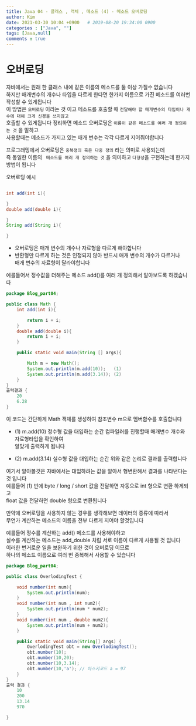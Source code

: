 ```yaml
---
title: Java 04 - 클래스 , 객체 , 메소드 (4) - 메소드 오버로딩
author: Kim
date: 2021-03-30 10:04 +0900   # 2019-08-20 19:34:00 0900
categories : ["Java", ""]
tags: [Java,null]
comments : true
---
```


# 오버로딩

자바에서는 원래 한 클래스 내에 같은 이름의 메소드를 둘 이상 가질수 없습니다<br>
하지만 매개변수의 개수나 타입을 다르게 한다면 한가지 이름으로 가진 메소드를 여러번 작성할 수 있게됩니다<br>
이 방법은 ```오버로딩``` 이라는 것 이고 메소드를 호출할 때 ```전달해야 할 매개변수의 타입이나 개수에 대해 크게 신경을 쓰지않고```<br>
호출할 수 있게됩니다 정리하면 메소드 오버로딩은 ``` 이름이 같은 메소드를 여러 개 정의하는 것 ``` 을 말하고<br>
사용할때는 메소드가 가지고 있는 매개 변수는 각각 다르게 지어줘야합니다<br>

프로그래밍에서 오버로딩은 ```중복정의 혹은 다중 정의``` 라는 의미로 사용되는데<br>
즉 동일한 이름의 ``` 메소드를 여러 개 정의하는 것``` 을 의미하고 ```다형성```을 구현하는데 한가지 방법이 됩니다<br>

오버로딩 예시<br>

```java

int add(int i){

}
double add(double i){

}
String add(String i){

}
```
* 오버로딩은 매개 변수의 개수나 자료형을 다르게 해야합니다<br>
* 반환형만 다르게 하는 것은 인정되지 않아 반드시 매개 변수의 개수가 다르거나<br>
  매개 변수의 자료형이 달라야합니다<br>


예를들어서 정수값을 더해주는 메소드 add()를 여러 개 정의해서 알아보도록 하겠습니다<br>

```java
package Blog_part04;

public class Math {
    int add(int i){

        return i + i;
    }
    double add(double i){
        return i + i;
    }

    public static void main(String [] args){

        Math m = new Math();
        System.out.println(m.add(10));   (1)
        System.out.println(m.add(3.14)); (2)
    }
}
출력결과 {
    20
    6.28
}
```

이 코드는 간단하게 Math 객체를 생성하여 참조변수 m으로 멤버함수를 호출합니다<br>
* (1) m.add(10) 정수형 값을 대입하는 순간 컴파일러를 진행할때 매개변수 개수와 자료형타입을 확인하여<br>
      알맞게 출력하게 됩니다<br>

* (2) m.add(3.14) 실수형 값을 대입하는 순간 위와 같은 논리로 결과를 출력합니다<br>

여기서 알아볼것은 자바에서는 대입하려는 값을 알아서 형변환해서 결과를 나타낸다는 것 입니다<br>
예를들어 (1) 번에 byte / long / short 값을 전달하면 자동으로 int 형으로 변환 하게되고<br>
float 값을 전달하면 double 형으로 변환됩니다<br>

만약에 오버로딩을 사용하지 않는 경우를 생각해보면 데이터의 종류에 따라서<br>
무언가 계산하는 메소드의 이름을 전부 다르게 지어야 할것입니다<br>

예를들어 정수를 계산하는 add() 메소드를 사용해야하고<br>
실수를 계산하는 메소드는 add_double 처럼 서로 이름이 다르게 사용될 것 입니다<br>
이러한 번거로운 일을 보완하기 위한 것이 오버로딩 이므로<br>
하나의 메소드 이름으로 여러 번 중복해서 사용할 수 있습니다<br>

```java
package Blog_part04;

public class OverlodingTest {

    void number(int num){
        System.out.println(num);
    }
    void number(int num , int num2){
        System.out.println(num * num2);
    }
    void number(int num , double num2){
        System.out.println(num + num2);
    }

    public static void main(String[] args) {
        OverlodingTest obt = new OverlodingTest();
        obt.number(10);
        obt.number(10,20);
        obt.number(10,3.14);
        obt.number(10,'a'); // 아스키코드 a = 97
    }
}
출력 결과 {
    10
    200
    13.14
    970

}
```


